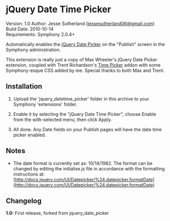 # jQuery Date Time Picker #

Version: 1.0
Author: Jesse Sutherland (jessesutherland06@gmail.com)  
Build Date: 2010-10-14  
Requirements: Symphony 2.0.4+

Automatically enables the [jQuery Date Picker](http://docs.jquery.com/UI/Datepicker) on the "Publish" screen in the Symphony administration.

This extension is really just a copy of Max Wheeler's jQuery Date Picker extension, coupled with Trent Richardson's [Time Picker](http://trentrichardson.com/examples/timepicker/) addon with some Symphony-esque CSS added by me. Special thanks to both Max and Trent.

## Installation ##

1. Upload the 'jquery_datetime_picker' folder in this archive to your Symphony 'extensions' folder.

2. Enable it by selecting the "jQuery Date Time Picker", choose Enable from the with-selected menu, then click Apply.

3. All done. Any Date fields on your Publish pages will have the date time picker enabled.

## Notes

* The date format is currently set as: 10/14/1982. The format can be changed by editing the initialise.js file in accordance with the formatting instructions at: [http://docs.jquery.com/UI/Datepicker/%24.datepicker.formatDate](http://docs.jquery.com/UI/Datepicker/%24.datepicker.formatDate)

## Changelog ##

**1.0:** First release, forked from jquery_date_picker